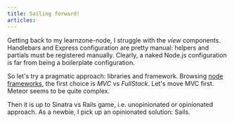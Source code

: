 ```yaml
---
title: Sailing forward!
articles:
---
```


Getting back to my learnzone-node, I struggle with the _view_ components. Handlebars
and Express configuration are pretty manual: helpers and partials must be registered
manually. Clearly, a naked Node.js configuration is far from being a boilerplate
configuration. 

So let's try a pragmatic approach: libraries and framework. Browsing 
[node frameworks](http://nodeframework.com/), the first choice is _MVC_ vs _FullStack_.
Let's move MVC first. Meteor seems to be quite complex.

Then it is up to Sinatra vs Rails game, i.e. unopinionated or opinionated approach. As
a newbie, I pick up an opinionated solution: Sails.


